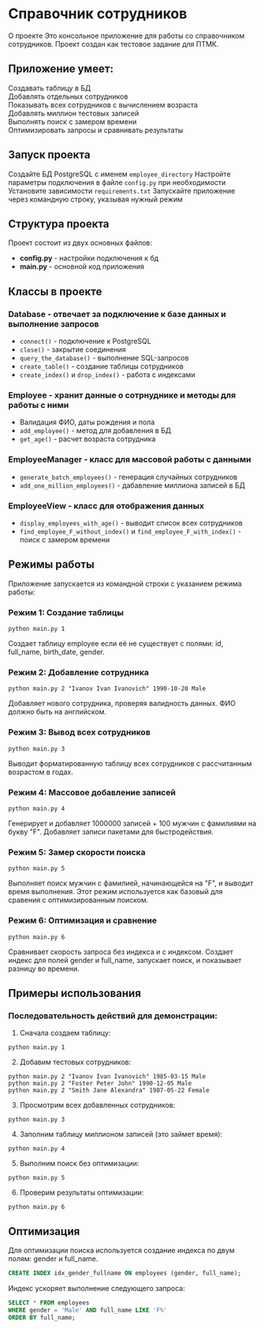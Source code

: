 # Справочник сотрудников
О проекте
Это консольное приложение для работы со справочником сотрудников. Проект создан как тестовое задание для ПТМК.

## Приложение умеет:

Создавать таблицу в БД  
Добавлять отдельных сотрудников  
Показывать всех сотрудников с вычислением возраста  
Добавлять миллион тестовых записей  
Выполнять поиск с замером времени  
Оптимизировать запросы и сравнивать результаты  

## Запуск проекта
Создайте БД PostgreSQL с именем `employee_directory`
Настройте параметры подключения в файле `config.py` при необходимости
Установите зависимости `requirements.txt`
Запускайте приложение через командную строку, указывая нужный режим


## Структура проекта

Проект состоит из двух основных файлов:

- **config.py** - настройки подключения к бд
- **main.py** - основной код приложения

## Классы в проекте

### Database - отвечает за подключение к базе данных и выполнение запросов
- `connect()` - подключение к PostgreSQL
- `close()` - закрытие соединения
- `query_the_database()` - выполнение SQL-запросов
- `create_table()` - создание таблицы сотрудников
- `create_index()` и `drop_index()` - работа с индексами

### Employee - хранит данные о сотрнуднике и методы для работы с ними
- Валидация ФИО, даты рождения и пола
- `add_employee()` - метод для добавления в БД
- `get_age()` - расчет возраста сотрудника

### EmployeeManager - класс для массовой работы с данными
- `generate_batch_employees()` - генерация случайных сотрудников
- `add_one_million_employees()` - дабавление миллиона записей в БД

### EmployeeView - класс для отображения данных
- `display_employees_with_age()` - выводит список всех сотрудников
- `find_employee_F_without_index()` и `find_employee_F_with_index()` - поиск с замером времени

## Режимы работы

Приложение запускается из командной строки с указанием режима работы:

### Режим 1: Создание таблицы

```
python main.py 1
```
Создает таблицу employee если её не существует с полями: id, full_name, birth_date, gender.

### Режим 2: Добавление сотрудника

```
python main.py 2 "Ivanov Ivan Ivanovich" 1990-10-20 Male
```
Добавляет нового сотрудника, проверяя валидность данных. ФИО должно быть на английском.

### Режим 3: Вывод всех сотрудников

```
python main.py 3
```
Выводит форматированную таблицу всех сотрудников с рассчитанным возрастом в годах.

### Режим 4: Массовое добавление записей

```
python main.py 4
```
Генерирует и добавляет 1000000 записей + 100 мужчин с фамилиями на букву "F". Добавляет записи пакетами для быстродействия.

### Режим 5: Замер скорости поиска

```
python main.py 5
```
Выполняет поиск мужчин с фамилией, начинающейся на "F", и выводит время выполнения. Этот режим используется как базовый для сравения с оптимизированным поиском.

### Режим 6: Оптимизация и сравнение

```
python main.py 6
```
Сравнивает скорость запроса без индекса и с индексом. Создает индекс для полей gender и full_name, запускает поиск, и показывает разницу во времени.


## Примеры использования

### Последовательность действий для демонстрации:

1. Сначала создаем таблицу:
```
python main.py 1
```

2. Добавим тестовых сотрудников:
```
python main.py 2 "Ivanov Ivan Ivanovich" 1985-03-15 Male
python main.py 2 "Foster Peter John" 1990-12-05 Male
python main.py 2 "Smith Jane Alexandra" 1987-05-22 Female
```

3. Просмотрим всех добавленных сотрудников:
```
python main.py 3
```

4. Заполним таблицу миллионом записей (это займет время):
```
python main.py 4
```

5. Выполним поиск без оптимизации:
```
python main.py 5
```

6. Проверим результаты оптимизации:
```
python main.py 6
```

## Оптимизация

Для оптимизации поиска используется создание индекса по двум полям: gender и full_name.

```sql
CREATE INDEX idx_gender_fullname ON employees (gender, full_name);
```

Индекс ускоряет выполнение следующего запроса:

```sql
SELECT * FROM employees 
WHERE gender = 'Male' AND full_name LIKE 'F%'
ORDER BY full_name;
```
